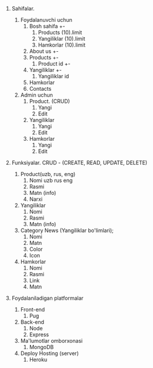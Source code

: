 1. Sahifalar.
    1. Foydalanuvchi uchun
        1. Bosh sahifa +-
            1. Products (10).limit
            2. Yangiliklar (10).limit
            3. Hamkorlar (10).limit
        2. About us +-
        3. Products +-
            1. Product id +-
        4. Yangiliklar +-
            1. Yangiliklar id
        5. Hamkorlar
        6. Contacts
    2. Admin uchun
        1. Product. (CRUD)
            1. Yangi 
            2. Edit
        2. Yangiliklar
            1. Yangi 
            2. Edit
        3. Hamkorlar 
            1. Yangi 
            2. Edit



2. Funksiyalar.
    CRUD - (CREATE, READ, UPDATE, DELETE)
    1. Product(uzb, rus, eng)
        1. Nomi
            uzb
            rus
            eng
        2. Rasmi
        3. Matn (info)
        4. Narxi
    2. Yangiliklar 
        1. Nomi
        2. Rasmi
        3. Matn (info)
    3. Category News (Yangiliklar bo'limlari);
        1. Nomi 
        2. Matn
        3. Color
        4. Icon
    4. Hamkorlar 
        1. Nomi 
        2. Rasmi 
        3. Link
        4. Matn



3. Foydalaniladigan platformalar 
    1. Front-end
        1. Pug 
    2. Back-end
        1. Node 
        2. Express
    3. Ma'lumotlar omborxonasi 
        1. MongoDB
    4. Deploy Hosting (server)
        1. Heroku
